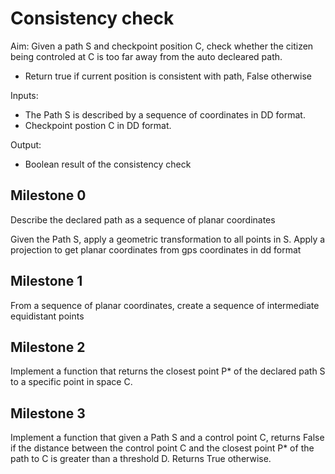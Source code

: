 # Consistency check

Aim: Given a path S and checkpoint position C, check whether the citizen being controled at C is too far away from the auto decleared path.
- Return true if current position is consistent with path, False otherwise

Inputs:
- The Path S is described by a sequence of coordinates in DD format.
- Checkpoint postion C in DD format.

Output:
- Boolean result of the consistency check

## Milestone 0

Describe the declared path as a sequence of planar coordinates

Given the Path S, apply a geometric transformation to all points in S. Apply a projection to get planar coordinates from gps coordinates in dd format

## Milestone 1

From a sequence of planar coordinates, create a sequence of intermediate equidistant points
 
## Milestone 2

Implement a function that returns the closest point P* of the declared path S to a specific point in space C.

## Milestone 3

Implement a function that given a Path S and a control point C, returns False if the distance between the control point C and the closest point P* of the path to C is greater than a threshold D. Returns True otherwise.


